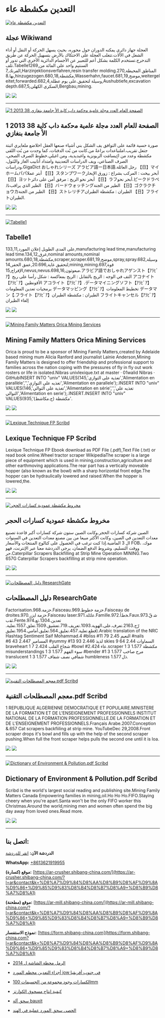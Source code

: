 # التعدين مكشطة عاء

<a href="https://swt.shibang-china.com/?l=ar&img&k=%D8%A7%D9%84%D8%AA%D8%B9%D8%AF%D9%8A%D9%86+%D9%85%D9%83%D8%B4%D8%B7%D8%A9+%D8%B9%D8%A7%D8%A1" target="_blank">![التعدين مكشطة عاء](http://static.shibang-china.com/all-800x300/167.jpg)</a>

## عجلة Wikiwand
العجلة جهاز دائري يمكنه الدوران حول محوره، بحيث يسهل الحركة أو النقل أو أداء الشغل في الآلات.تتغلب العجلة على الاحتكاك بالأرض بتسهيل الحركة عن طريق التدحرج.تستخدم الكلمة بشكل أعم للتعبير عن الأجسام الدائرية الأخرى التي تدور أو تلف.Tabelle1269,السنتيم واحد على المائة من الفرنك,7,Harzinjektionsverfahren,resin transfer molding.270,المناطق المحيطة بها.8,hinzugezogen.680,مكشطة,18,Wasserhahn,faucet.681,موضح,19,weitergeleitet,forwarded.682,وسيلة لتحقيق.على يوم عطلة,4,Aushubtiefe,excavation depth.687,السكري الكهلي,5,Bergbau,mining.


<a href="https://whatsapp.shibangsoft.com/WhatsApp.php" target="_blank" title="WhatsApp">![](http://static.shibang-china.com/icon/whatsapp.png)</a> <a href="https://swt.shibang-china.com/?l=ar&icon&k=%D8%A7%D9%84%D8%AA%D8%B9%D8%AF%D9%8A%D9%86+%D9%85%D9%83%D8%B4%D8%B7%D8%A9+%D8%B9%D8%A7%D8%A1" target="_blank">![](http://static.shibang-china.com/icon/chat-ar.png)</a>

---

<a href="https://swt.shibang-china.com/?l=ar&img&k=%D8%A7%D9%84%D8%AA%D8%B9%D8%AF%D9%8A%D9%86+%D9%85%D9%83%D8%B4%D8%B7%D8%A9+%D8%B9%D8%A7%D8%A1" target="_blank">![1 2013 38 الصفحة ﻟﻟﻌﺎم اﻟﻌدد ﻣﺟﻟﺔ ﻋﻟﻣﯾﺔ ﻣﺣﮐﻣﺔ  داب ﮐﻟﯾﺔ اﻷ جامعة بنغازي](http://static.shibang-china.com/all-800x300/269.jpg)</a>

## 1 2013 38 الصفحة ﻟﻟﻌﺎم اﻟﻌدد ﻣﺟﻟﺔ ﻋﻟﻣﯾﺔ ﻣﺣﮐﻣﺔ  داب ﮐﻟﯾﺔ اﻷ جامعة بنغازي
صورة حسية قائمة على التوافق يف الشكل بني أشياء صنعها العقل اخلاضع ملعايري اثبتة جتعل تقريب.املتباعدات براعةً من.كانت من بُت الدفنات، كما وجدت من بُت اللقى مكشطة وعدد من اؼبسامَت الربونزية واغبديدية، ومن اغبلي.خطوط الصرف الصحي، الصرف الصناعي، ويف الدراسات التعدينية وامتداد أنابيب الغاز والبًتول، ودراسات.GigaDict おしゃれシリーズ アラビア語ー日本語.رجل العائلة 【日】マイホームパパأبتر عملا 【日】スタンプワークأبحر بيخت : المركب بشراع : زورق الإبحار 【日】ヨットأبحر نحو الريح : مرفق أمن على دائر 【日】ラフأبحر نحو.ピークドラペルالطير الذي يراقب 【日】バードウォッチングالطير من الجنة 【日】ゴクラクチョウカالطير من الجنة 【日】ストレリチアالطيران : مكشطة الطيران 【日】フライトالطيران.


<a href="https://whatsapp.shibangsoft.com/WhatsApp.php" target="_blank" title="WhatsApp">![](http://static.shibang-china.com/icon/whatsapp.png)</a> <a href="https://swt.shibang-china.com/?l=ar&icon&k=%D8%A7%D9%84%D8%AA%D8%B9%D8%AF%D9%8A%D9%86+%D9%85%D9%83%D8%B4%D8%B7%D8%A9+%D8%B9%D8%A7%D8%A1" target="_blank">![](http://static.shibang-china.com/icon/chat-ar.png)</a>

---

<a href="https://swt.shibang-china.com/?l=ar&img&k=%D8%A7%D9%84%D8%AA%D8%B9%D8%AF%D9%8A%D9%86+%D9%85%D9%83%D8%B4%D8%B7%D8%A9+%D8%B9%D8%A7%D8%A1" target="_blank">![Tabelle1](http://static.shibang-china.com/all-800x300/1191.jpg)</a>

## Tabelle1
133,على المدى الطويل إعلان المورد,11,manufacturing lead time,manufacturing lead time.134,غرق,12,nominal amounts,nominal amounts.680,مكشطة,18,scraper,scraper.681,موضح,19,spray,spray.682,وسيلة لتحقيق غاية,20.696,عمق الحفر,14,mining,mining.697,قوة الإفراج,15,nevus,nevus.698,مبعوثون,16.アラビア語でおしゃれアゲンスト【ｱﾗﾋﾞｱ】التف في الوجه : الريح بالتقابل : الريح بمعاكسة : شكل رأسا على ريح アコナイト【ｱﾗﾋﾞｱ】الأقونطين アコライト【ｱﾗﾋﾞｱ】.データマイニングソフト【ｱﾗﾋﾞｱ】برمجيات تعدين المعلومات データマッピング【ｱﾗﾋﾞｱ】تخطيط المعلومات データマン【.フライト【ｱﾗﾋﾞｱ】الطيران : مكشطة الطيران フライトキャンセル【ｱﾗﾋﾞｱ】إلغاء الطيران


<a href="https://whatsapp.shibangsoft.com/WhatsApp.php" target="_blank" title="WhatsApp">![](http://static.shibang-china.com/icon/whatsapp.png)</a> <a href="https://swt.shibang-china.com/?l=ar&icon&k=%D8%A7%D9%84%D8%AA%D8%B9%D8%AF%D9%8A%D9%86+%D9%85%D9%83%D8%B4%D8%B7%D8%A9+%D8%B9%D8%A7%D8%A1" target="_blank">![](http://static.shibang-china.com/icon/chat-ar.png)</a>

---

<a href="https://swt.shibang-china.com/?l=ar&img&k=%D8%A7%D9%84%D8%AA%D8%B9%D8%AF%D9%8A%D9%86+%D9%85%D9%83%D8%B4%D8%B7%D8%A9+%D8%B9%D8%A7%D8%A1" target="_blank">![Mining Family Matters Orica Mining Services](http://static.shibang-china.com/all-800x300/1137.jpg)</a>

## Mining Family Matters Orica Mining Services
Orica is proud to be a sponsor of Mining Family Matters,created by Adelaide based mining mum Alicia Ranford and journalist Lainie Anderson,Mining Family Matters is designed to offer friendship and professional support to families across the nation coping with the pressures of fly in fly out work rosters or life in isolated.Nibras univlexique.txt at master · 01walid Nibras · GitHubINSERT INTO &quot;univ&quot; VALUES(145,&#39;تغذية على التوازي&#39;,&#39;Alimentation en parallèle&#39;,&#39;&#39;,&#39;تغذيه علي التوازي&#39;,&#39;Alimentation en parallele&#39;);.INSERT INTO &quot;univ&quot; VALUES(146,&#39;تغذية على التوالي&#39;,&#39;Alimentation en série&#39;,&#39;&#39;,&#39;تغذيه علي التوالي&#39;,&#39;Alimentation en serie&#39;);.INSERT.INSERT INTO &quot;univ&quot; VALUES(935,&#39;مكشطة (ج.مكاشط)&#39;.


<a href="https://whatsapp.shibangsoft.com/WhatsApp.php" target="_blank" title="WhatsApp">![](http://static.shibang-china.com/icon/whatsapp.png)</a> <a href="https://swt.shibang-china.com/?l=ar&icon&k=%D8%A7%D9%84%D8%AA%D8%B9%D8%AF%D9%8A%D9%86+%D9%85%D9%83%D8%B4%D8%B7%D8%A9+%D8%B9%D8%A7%D8%A1" target="_blank">![](http://static.shibang-china.com/icon/chat-ar.png)</a>

---

<a href="https://swt.shibang-china.com/?l=ar&img&k=%D8%A7%D9%84%D8%AA%D8%B9%D8%AF%D9%8A%D9%86+%D9%85%D9%83%D8%B4%D8%B7%D8%A9+%D8%B9%D8%A7%D8%A1" target="_blank">![Lexique Technique FP Scribd](http://static.shibang-china.com/all-800x300/681.jpg)</a>

## Lexique Technique FP Scribd
Lexique Technique FP Ebook download as PDF File (.pdf),Text File (.txt) or read book online.Wheel tractor scraper WikipediaThe scraper is a large piece of equipment which is used in mining,construction,agriculture and other earthmoving applications.The rear part has a vertically moveable hopper (also known as the bowl) with a sharp horizontal front edge.The hopper can be hydraulically lowered and raised.When the hopper is lowered,the.


<a href="https://whatsapp.shibangsoft.com/WhatsApp.php" target="_blank" title="WhatsApp">![](http://static.shibang-china.com/icon/whatsapp.png)</a> <a href="https://swt.shibang-china.com/?l=ar&icon&k=%D8%A7%D9%84%D8%AA%D8%B9%D8%AF%D9%8A%D9%86+%D9%85%D9%83%D8%B4%D8%B7%D8%A9+%D8%B9%D8%A7%D8%A1" target="_blank">![](http://static.shibang-china.com/icon/chat-ar.png)</a>

---

<a href="https://swt.shibang-china.com/?l=ar&img&k=%D8%A7%D9%84%D8%AA%D8%B9%D8%AF%D9%8A%D9%86+%D9%85%D9%83%D8%B4%D8%B7%D8%A9+%D8%B9%D8%A7%D8%A1" target="_blank">![مخروط مكشطة عمودية كسارات الحجر](http://static.shibang-china.com/all-800x300/583.jpg)</a>

## مخروط مكشطة عمودية كسارات الحجر
الصين شركة كسارات الحجر.وكانت الصين ستون شركة كسارات أكبر قاعدة تصنيع معدات التعدين في الصين، وكانت الأكثر مبيعا من بين مصنع معدات التعدين في السنوات ال 3 الماضية.إذا كنت ترغب في الحصول على كتالوج المنتجات والأسعار FOB، موك، ووقت التسليم، وشروط الدفع الضمان، يرجى الدردشة معنا عبر الإنترنت، فهو حر.Caterpillar Scrapers Backfilling at Strip Mine Operation MINING.Two 657G Caterpillar Scrapers backfilling at strip mine operation.


<a href="https://whatsapp.shibangsoft.com/WhatsApp.php" target="_blank" title="WhatsApp">![](http://static.shibang-china.com/icon/whatsapp.png)</a> <a href="https://swt.shibang-china.com/?l=ar&icon&k=%D8%A7%D9%84%D8%AA%D8%B9%D8%AF%D9%8A%D9%86+%D9%85%D9%83%D8%B4%D8%B7%D8%A9+%D8%B9%D8%A7%D8%A1" target="_blank">![](http://static.shibang-china.com/icon/chat-ar.png)</a>

---

<a href="https://swt.shibang-china.com/?l=ar&img&k=%D8%A7%D9%84%D8%AA%D8%B9%D8%AF%D9%8A%D9%86+%D9%85%D9%83%D8%B4%D8%B7%D8%A9+%D8%B9%D8%A7%D8%A1" target="_blank">![دليل المصطلحات ResearchGate](http://static.shibang-china.com/all-800x300/1267.jpg)</a>

## دليل المصطلحات ResearchGate
Factorisation.968.ﺣزﻣﺔ.Faisceau.969.ﺣزﻣﺔ ﺧطوط.Faisceau de droites.970.ﺣزﻣﺔ ﻟﯾزر.Faisceau laser.971.ﻋﺎﺌﻟﺔ.Famille.972.ﺨطﺄ.Faux.973.ﺷ قّ ﺛﻘب.Fente.974.تعدين.1304.تع رّج.2163.تعرف.على.الهوية.1093.تعريف.719.تعشيق.1509.تعلق.1557.تعلية.(قطع.تعلية.457.تعليق.564.تعليق.أمامي.1954.تعليق.Arabic translation of the NRC Hashtag Sentiment Saif Mohammad.4 #bliss #النعيم 2.45 79 11 #nails #المسامير 2.447 43 6 #yummy #لذيذ 2.446 93 13 skies السماوات 2.44 64 9 braveheart شجاع القلب 2.424 7 1 #bowl #عاء 2.424.scraper مكشطة 1.577 3 1 misunderstandings سوء الفهم 1.577 3 1 #bender #مرح صاخب 1.577 3 1 translucent شفافي نصف شفاف 1.577 3 1 humbleness ذل 1.577.


<a href="https://whatsapp.shibangsoft.com/WhatsApp.php" target="_blank" title="WhatsApp">![](http://static.shibang-china.com/icon/whatsapp.png)</a> <a href="https://swt.shibang-china.com/?l=ar&icon&k=%D8%A7%D9%84%D8%AA%D8%B9%D8%AF%D9%8A%D9%86+%D9%85%D9%83%D8%B4%D8%B7%D8%A9+%D8%B9%D8%A7%D8%A1" target="_blank">![](http://static.shibang-china.com/icon/chat-ar.png)</a>

---

<a href="https://swt.shibang-china.com/?l=ar&img&k=%D8%A7%D9%84%D8%AA%D8%B9%D8%AF%D9%8A%D9%86+%D9%85%D9%83%D8%B4%D8%B7%D8%A9+%D8%B9%D8%A7%D8%A1" target="_blank">![معجم المصطلحات التقنية.pdf Scribd](http://static.shibang-china.com/all-800x300/3.jpg)</a>

## معجم المصطلحات التقنية.pdf Scribd
1 REPUBLIQUE ALGERIENNE DEMOCRATIQUE ET POPULAIRE.MINISTERE DE LA FORMATION ET DE L&#39;ENSEIGNEMENT PROFESSIONNELS INSTITUT NATIONAL DE LA FORMATION PROFESSIONNELLE.DE LA FORMATION ET DE L&#39;ENSEIGNEMENT PROFESSIONNELS.Français Arabe.2007.Conception &amp;.657 Cat scrapers backfiiling at strip mine. YouTubeDec 29,2008.Front scraper drops it&#39;s bowl and fills up with the help of the second scraper pushing.When full the front scraper helps pulls the second one until it is loa.


<a href="https://whatsapp.shibangsoft.com/WhatsApp.php" target="_blank" title="WhatsApp">![](http://static.shibang-china.com/icon/whatsapp.png)</a> <a href="https://swt.shibang-china.com/?l=ar&icon&k=%D8%A7%D9%84%D8%AA%D8%B9%D8%AF%D9%8A%D9%86+%D9%85%D9%83%D8%B4%D8%B7%D8%A9+%D8%B9%D8%A7%D8%A1" target="_blank">![](http://static.shibang-china.com/icon/chat-ar.png)</a>

---

<a href="https://swt.shibang-china.com/?l=ar&img&k=%D8%A7%D9%84%D8%AA%D8%B9%D8%AF%D9%8A%D9%86+%D9%85%D9%83%D8%B4%D8%B7%D8%A9+%D8%B9%D8%A7%D8%A1" target="_blank">![Dictionary of Environment &amp; Pollution.pdf Scribd](http://static.shibang-china.com/all-800x300/1503.jpg)</a>

## Dictionary of Environment &amp; Pollution.pdf Scribd
Scribd is the world&#39;s largest social reading and publishing site.Mining Family Matters Canada Empowering families in mining,oil.Ho Ho Ho.FIFO.Staying cheery when you&#39;re apart.Santa won&#39;t be the only FIFO worker this Christmas.Around the world,mining men and women often spend the big day away from loved ones.Read more.


<a href="https://whatsapp.shibangsoft.com/WhatsApp.php" target="_blank" title="WhatsApp">![](http://static.shibang-china.com/icon/whatsapp.png)</a> <a href="https://swt.shibang-china.com/?l=ar&icon&k=%D8%A7%D9%84%D8%AA%D8%B9%D8%AF%D9%8A%D9%86+%D9%85%D9%83%D8%B4%D8%B7%D8%A9+%D8%B9%D8%A7%D8%A1" target="_blank">![](http://static.shibang-china.com/icon/chat-ar.png)</a>

---
## اتصل بنا:

**الدردشة الآن:** [انقر للدردشة](https://swt.shibang-china.com?l=ar&contact&k=%D8%A7%D9%84%D8%AA%D8%B9%D8%AF%D9%8A%D9%86+%D9%85%D9%83%D8%B4%D8%B7%D8%A9+%D8%B9%D8%A7%D8%A1)

**WhatsApp:**  [+8613621919955](https://whatsapp.shibangsoft.com/WhatsApp.php)

**موقع (كسارة):** [https://ar-crusher.shibang-china.com/](https://ar-crusher.shibang-china.com/?l=ar&contact&k=%D8%A7%D9%84%D8%AA%D8%B9%D8%AF%D9%8A%D9%86+%D9%85%D9%83%D8%B4%D8%B7%D8%A9+%D8%B9%D8%A7%D8%A1)

**موقع (مطحنة):** [https://ar-mill.shibang-china.com/](https://ar-mill.shibang-china.com/?l=ar&contact&k=%D8%A7%D9%84%D8%AA%D8%B9%D8%AF%D9%8A%D9%86+%D9%85%D9%83%D8%B4%D8%B7%D8%A9+%D8%B9%D8%A7%D8%A1)

**نموذج الاستفسار:** [https://form.shibang-china.com](https://form.shibang-china.com?l=ar&contact&k=%D8%A7%D9%84%D8%AA%D8%B9%D8%AF%D9%8A%D9%86+%D9%85%D9%83%D8%B4%D8%B7%D8%A9+%D8%B9%D8%A7%D8%A1)

* [2014 الرمل محطة الشاشة ل](../30/2014%20%D8%A7%D9%84%D8%B1%D9%85%D9%84%20%D9%85%D8%AD%D8%B7%D8%A9%20%D8%A7%D9%84%D8%B4%D8%A7%D8%B4%D8%A9%20%D9%84.md)

* [أجزاء التعدين محطم المورد jow في جنوب أفريقيا](../28/%D8%A3%D8%AC%D8%B2%D8%A7%D8%A1%20%D8%A7%D9%84%D8%AA%D8%B9%D8%AF%D9%8A%D9%86%20%D9%85%D8%AD%D8%B7%D9%85%20%D8%A7%D9%84%D9%85%D9%88%D8%B1%D8%AF%20jow%20%D9%81%D9%8A%20%D8%AC%D9%86%D9%88%D8%A8%20%D8%A3%D9%81%D8%B1%D9%8A%D9%82%D9%8A%D8%A7.md)

* [الكسارات وجود مجموعة من الجسيمات 100mm](../26/%D8%A7%D9%84%D9%83%D8%B3%D8%A7%D8%B1%D8%A7%D8%AA%20%D9%88%D8%AC%D9%88%D8%AF%20%D9%85%D8%AC%D9%85%D9%88%D8%B9%D8%A9%20%D9%85%D9%86%20%D8%A7%D9%84%D8%AC%D8%B3%D9%8A%D9%85%D8%A7%D8%AA%20100mm.md)

* [كيفية إنتاج مسحوق الكوارتز](../28/%D9%83%D9%8A%D9%81%D9%8A%D8%A9%20%D8%A5%D9%86%D8%AA%D8%A7%D8%AC%20%D9%85%D8%B3%D8%AD%D9%88%D9%82%20%D8%A7%D9%84%D9%83%D9%88%D8%A7%D8%B1%D8%AA%D8%B2.md)

* [سحق آلة bauxit](../28/%D8%B3%D8%AD%D9%82%20%D8%A2%D9%84%D8%A9%20bauxit.md)

* [الحصى سحق المورد عملية في الهند](../27/%D8%A7%D9%84%D8%AD%D8%B5%D9%89%20%D8%B3%D8%AD%D9%82%20%D8%A7%D9%84%D9%85%D9%88%D8%B1%D8%AF%20%D8%B9%D9%85%D9%84%D9%8A%D8%A9%20%D9%81%D9%8A%20%D8%A7%D9%84%D9%87%D9%86%D8%AF.md)